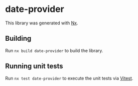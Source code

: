 # date-provider

This library was generated with [Nx](https://nx.dev).

## Building

Run `nx build date-provider` to build the library.

## Running unit tests

Run `nx test date-provider` to execute the unit tests via [Vitest](https://vitest.dev/).
